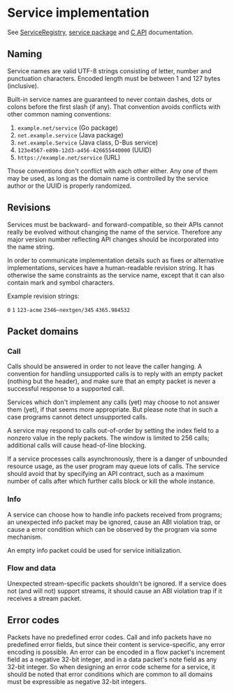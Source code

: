 # Service implementation

See
[ServiceRegistry](https://godoc.org/gate.computer/gate/runtime#ServiceRegistry),
[service package](https://godoc.org/gate.computer/gate/service) and
[C API](C.md#packet-header) documentation.


## Naming

Service names are valid UTF-8 strings consisting of letter, number and
punctuation characters.  Encoded length must be between 1 and 127 bytes
(inclusive).

Built-in service names are guaranteed to never contain dashes, dots or colons
before the first slash (if any).  That convention avoids conflicts with other
common naming conventions:

  1. `example.net/service` (Go package)
  2. `net.example.service` (Java package)
  3. `net.example.Service` (Java class, D-Bus service)
  4. `123e4567-e89b-12d3-a456-426655440000` (UUID)
  5. `https://example.net/service` (URL)

Those conventions don't conflict with each other either.  Any one of them may
be used, as long as the domain name is controlled by the service author or the
UUID is properly randomized.


## Revisions

Services must be backward- and forward-compatible, so their APIs cannot really
be evolved without changing the name of the service.  Therefore any major
version number reflecting API changes should be incorporated into the name
string.

In order to communicate implementation details such as fixes or alternative
implementations, services have a human-readable revision string.  It has
otherwise the same constraints as the service name, except that it can also
contain mark and symbol characters.

Example revision strings:

  `0`
  `1`
  `123-acme`
  `2346~nextgen/345`
  `4365.984532`


## Packet domains

### Call

Calls should be answered in order to not leave the caller hanging.  A
convention for handling unsupported calls is to reply with an empty packet
(nothing but the header), and make sure that an empty packet is never a
successful response to a supported call.

Services which don't implement any calls (yet) may choose to not answer them
(yet), if that seems more appropriate.  But please note that in such a case
programs cannot detect unsupported calls.

A service may respond to calls out-of-order by setting the index field to a
nonzero value in the reply packets.  The window is limited to 256 calls;
additional calls will cause head-of-line blocking.

If a service processes calls asynchronously, there is a danger of unbounded
resource usage, as the user program may queue lots of calls.  The service
should avoid that by specifying an API contract, such as a maximum number of
calls after which further calls block or kill the whole instance.


### Info

A service can choose how to handle info packets received from programs; an
unexpected info packet may be ignored, cause an ABI violation trap, or cause a
error condition which can be observed by the program via some mechanism.

An empty info packet could be used for service initialization.


### Flow and data

Unexpected stream-specific packets shouldn't be ignored.  If a service does not
(and will not) support streams, it should cause an ABI violation trap if it
receives a stream packet.


## Error codes

Packets have no predefined error codes.  Call and info packets have no
predefined error fields, but since their content is service-specific, any error
encoding is possible.  An error can be encoded in a flow packet's increment
field as a negative 32-bit integer, and in a data packet's note field as any
32-bit integer.  So when designing an error code scheme for a service, it
should be noted that error conditions which are common to all domains must be
expressible as negative 32-bit integers.

